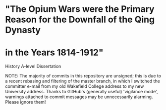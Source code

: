 # "The Opium Wars were the Primary Reason for the Downfall of the Qing Dynasty
# in the Years 1814-1912"
History A-level Dissertation

NOTE: The majority of commits in this repository are unsigned; this is due to a
recent rebasing and filtering of the master branch, in which I switched the
committer e-mail from my old Wakefield College address to my new University
address. Thanks to GitHub's (generally useful) 'vigilance mode', warnings
attached to commit messages may be unnecessarily alarming. Please ignore them!

